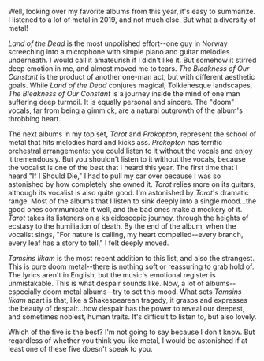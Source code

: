 Well, looking over my favorite albums from this year, it's easy to summarize. I listened to a lot of metal in 2019,
and not much else. But what a diversity of metal!

*Land of the Dead* is the most unpolished effort--one guy in Norway screeching into a microphone with
simple piano and guitar melodies underneath. I would call it amateurish if I didn't like it. But somehow it stirred
deep emotion in me, and almost moved me to tears. *The Bleakness of Our Constant* is the product of another
one-man act, but with different aesthetic goals. While *Land of the Dead* conjures magical, Tolkienesque
landscapes, *The Bleakness of Our Constant* is a journey inside the mind of one man suffering deep turmoil.
It is equally personal and sincere. The "doom" vocals, far from being a gimmick, are a natural outgrowth
of the album's throbbing heart.

The next albums in my top set, *Tarot* and *Prokopton*, represent the school of metal that hits melodies hard
and kicks ass. *Prokopton* has terrific orchestral arrangements: you could listen to it without the vocals and
enjoy it tremendously. But you shouldn't listen to it without the vocals, because the vocalist is one of the best that
I heard this year. The first time that I heard "If I Should Die," I had to pull my car over because I was so astonished
by how completely she owned it. *Tarot* relies more on its guitars, although its vocalist is also
quite good. I'm astonished by *Tarot*'s dramatic range. Most of the albums that I listen to sink deeply into a single
mood...the good ones communicate it well, and the bad ones make a mockery of it. *Tarot* takes its listeners on a
kaleidoscopic journey, through the heights of ecstasy to the humiliation of death. By the end of the
album, when the vocalist sings, "For nature is calling, my heart compelled--every branch, every leaf has a story to
tell," I felt deeply moved.

*Tamsins Iikam* is the most recent addition to this list, and also the strangest. This is pure doom metal--there is
nothing soft or reassuring to grab hold of. The lyrics aren't in English, but the music's emotional register is
unmistakable. This is what despair sounds like. Now, a lot of albums--especially
doom metal albums--try to set this mood. What sets *Tamsins Iikam* apart is that, like a Shakespearean
tragedy, it grasps and expresses the beauty of despair...how despair has the power to reveal our deepest, and
sometimes noblest, human traits. It's difficult to listen to, but also lovely.

Which of the five is the best? I'm not going to say because I don't know. But regardless of whether you think you
like metal, I would be astonished if at least one of these five doesn't speak to you.
